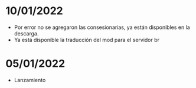 # 10/01/2022
* Por error no se agregaron las consesionarias, ya están disponibles en la descarga.
* Ya está disponible la traducción del mod para el servidor br
# 05/01/2022
* Lanzamiento
